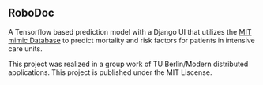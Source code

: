 ## RoboDoc
A Tensorflow based prediction model with a Django UI that utilizes the [MIT mimic Database](https://github.com/MIT-LCP/mimic-code) to predict mortality and risk factors for patients in intensive care units.

This project was realized in a group work of TU Berlin/Modern distributed applications. This project is published under the MIT Liscense.
